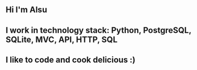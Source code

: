 ## Hi I'm Alsu
## I work in technology stack: Python, PostgreSQL, SQLite, MVC, API, HTTP, SQL
## I like to code and cook delicious :)
